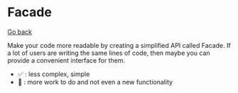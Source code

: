 # Facade

[Go back](..)

Make your code more readable by creating
a simplified API called Facade.
If a lot of users are writing the same lines of
code, then maybe you can provide a convenient interface
for them.

* ✅ : less complex, simple
* 🚫 : more work to do and not even a new functionality